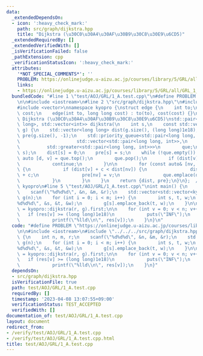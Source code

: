 ```yaml
---
data:
  _extendedDependsOn:
  - icon: ':heavy_check_mark:'
    path: src/graph/dijkstra.hpp
    title: "Dijkstra (\u30C0\u30A4\u30AF\u30B9\u30C8\u30E9\u6CD5)"
  _extendedRequiredBy: []
  _extendedVerifiedWith: []
  _isVerificationFailed: false
  _pathExtension: cpp
  _verificationStatusIcon: ':heavy_check_mark:'
  attributes:
    '*NOT_SPECIAL_COMMENTS*': ''
    PROBLEM: https://onlinejudge.u-aizu.ac.jp/courses/library/5/GRL/all/GRL_1_A
    links:
    - https://onlinejudge.u-aizu.ac.jp/courses/library/5/GRL/all/GRL_1_A
  bundledCode: "#line 1 \"test/AOJ/GRL/1_A.test.cpp\"\n#define PROBLEM \"https://onlinejudge.u-aizu.ac.jp/courses/library/5/GRL/all/GRL_1_A\"\
    \n\n#include <iostream>\n#line 2 \"src/graph/dijkstra.hpp\"\n#include <queue>\n\
    #include <vector>\nnamespace kyopro {\nstruct edge {\n    int to;\n    long long\
    \ cost;\n    edge(int to, long long cost) : to(to), cost(cost) {}\n};\n/// @brief\
    \ Dijkstra (\u30C0\u30A4\u30AF\u30B9\u30C8\u30E9\u6CD5)\nstd::pair<std::vector<long\
    \ long>, std::vector<int>> dijkstra(\n    int s,\n    const std::vector<std::vector<edge>>&\
    \ g) {\n    std::vector<long long> dist(g.size(), (long long)1e18);\n    std::vector<int>\
    \ pre(g.size(), -1);\n    std::priority_queue<std::pair<long long, int>,\n   \
    \                     std::vector<std::pair<long long, int>>,\n              \
    \          std::greater<std::pair<long long, int>>>\n        que;\n    que.emplace(0,\
    \ s);\n    dist[s] = 0;\n    pre[s] = s;\n    while (!que.empty()) {\n       \
    \ auto [d, v] = que.top();\n        que.pop();\n        if (dist[v] != d) {\n\
    \            continue;\n        }\n\n        for (const auto& [nv, c] : g[v])\
    \ {\n            if (dist[v] + c < dist[nv]) {\n                dist[nv] = dist[v]\
    \ + c;\n                pre[nv] = v;\n                que.emplace(dist[nv], nv);\n\
    \            }\n        }\n    }\n    return {dist, pre};\n}\n};  // namespace\
    \ kyopro\n#line 5 \"test/AOJ/GRL/1_A.test.cpp\"\nint main() {\n    int n, m, r;\n\
    \    scanf(\"%d%d%d\", &n, &m, &r);\n    std::vector<std::vector<kyopro::edge>>\
    \ g(n);\n    for (int i = 0; i < m; i++) {\n        int s, t, w;\n        scanf(\"\
    %d%d%d\", &s, &t, &w);\n        g[s].emplace_back(t, w);\n    }\n\n    auto res\
    \ = kyopro::dijkstra(r, g).first;\n\n    for (int v = 0; v < n; v++) {\n     \
    \   if (res[v] >= (long long)1e18)\n            puts(\"INF\");\n        else\n\
    \            printf(\"%lld\\n\", res[v]);\n    }\n}\n"
  code: "#define PROBLEM \"https://onlinejudge.u-aizu.ac.jp/courses/library/5/GRL/all/GRL_1_A\"\
    \n\n#include <iostream>\n#include \"../../../src/graph/dijkstra.hpp\"\nint main()\
    \ {\n    int n, m, r;\n    scanf(\"%d%d%d\", &n, &m, &r);\n    std::vector<std::vector<kyopro::edge>>\
    \ g(n);\n    for (int i = 0; i < m; i++) {\n        int s, t, w;\n        scanf(\"\
    %d%d%d\", &s, &t, &w);\n        g[s].emplace_back(t, w);\n    }\n\n    auto res\
    \ = kyopro::dijkstra(r, g).first;\n\n    for (int v = 0; v < n; v++) {\n     \
    \   if (res[v] >= (long long)1e18)\n            puts(\"INF\");\n        else\n\
    \            printf(\"%lld\\n\", res[v]);\n    }\n}"
  dependsOn:
  - src/graph/dijkstra.hpp
  isVerificationFile: true
  path: test/AOJ/GRL/1_A.test.cpp
  requiredBy: []
  timestamp: '2023-04-08 13:07:55+09:00'
  verificationStatus: TEST_ACCEPTED
  verifiedWith: []
documentation_of: test/AOJ/GRL/1_A.test.cpp
layout: document
redirect_from:
- /verify/test/AOJ/GRL/1_A.test.cpp
- /verify/test/AOJ/GRL/1_A.test.cpp.html
title: test/AOJ/GRL/1_A.test.cpp
---
```


